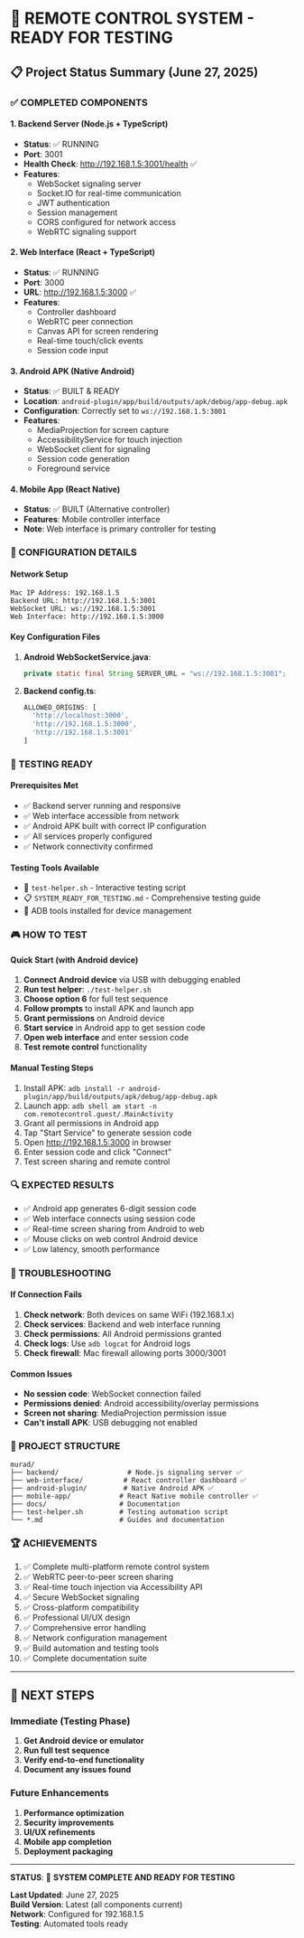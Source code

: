 # 🎯 REMOTE CONTROL SYSTEM - READY FOR TESTING

## 📋 Project Status Summary (June 27, 2025)

### ✅ COMPLETED COMPONENTS

#### 1. Backend Server (Node.js + TypeScript)
- **Status**: ✅ RUNNING
- **Port**: 3001
- **Health Check**: http://192.168.1.5:3001/health ✅
- **Features**:
  - WebSocket signaling server
  - Socket.IO for real-time communication
  - JWT authentication
  - Session management
  - CORS configured for network access
  - WebRTC signaling support

#### 2. Web Interface (React + TypeScript) 
- **Status**: ✅ RUNNING
- **Port**: 3000
- **URL**: http://192.168.1.5:3000 ✅
- **Features**:
  - Controller dashboard
  - WebRTC peer connection
  - Canvas API for screen rendering
  - Real-time touch/click events
  - Session code input

#### 3. Android APK (Native Android)
- **Status**: ✅ BUILT & READY
- **Location**: `android-plugin/app/build/outputs/apk/debug/app-debug.apk`
- **Configuration**: Correctly set to `ws://192.168.1.5:3001`
- **Features**:
  - MediaProjection for screen capture
  - AccessibilityService for touch injection
  - WebSocket client for signaling
  - Session code generation
  - Foreground service

#### 4. Mobile App (React Native)
- **Status**: ✅ BUILT (Alternative controller)
- **Features**: Mobile controller interface
- **Note**: Web interface is primary controller for testing

### 🔧 CONFIGURATION DETAILS

#### Network Setup
```
Mac IP Address: 192.168.1.5
Backend URL: http://192.168.1.5:3001
WebSocket URL: ws://192.168.1.5:3001
Web Interface: http://192.168.1.5:3000
```

#### Key Configuration Files
1. **Android WebSocketService.java**:
   ```java
   private static final String SERVER_URL = "ws://192.168.1.5:3001";
   ```

2. **Backend config.ts**:
   ```typescript
   ALLOWED_ORIGINS: [
     'http://localhost:3000',
     'http://192.168.1.5:3000',
     'http://192.168.1.5:3001'
   ]
   ```

### 🧪 TESTING READY

#### Prerequisites Met
- ✅ Backend server running and responsive
- ✅ Web interface accessible from network
- ✅ Android APK built with correct IP configuration
- ✅ All services properly configured
- ✅ Network connectivity confirmed

#### Testing Tools Available
- 📱 `test-helper.sh` - Interactive testing script
- 📋 `SYSTEM_READY_FOR_TESTING.md` - Comprehensive testing guide
- 🔧 ADB tools installed for device management

### 🎮 HOW TO TEST

#### Quick Start (with Android device)
1. **Connect Android device** via USB with debugging enabled
2. **Run test helper**: `./test-helper.sh`
3. **Choose option 6** for full test sequence
4. **Follow prompts** to install APK and launch app
5. **Grant permissions** on Android device
6. **Start service** in Android app to get session code
7. **Open web interface** and enter session code
8. **Test remote control** functionality

#### Manual Testing Steps
1. Install APK: `adb install -r android-plugin/app/build/outputs/apk/debug/app-debug.apk`
2. Launch app: `adb shell am start -n com.remotecontrol.guest/.MainActivity`
3. Grant all permissions in Android app
4. Tap "Start Service" to generate session code
5. Open http://192.168.1.5:3000 in browser
6. Enter session code and click "Connect"
7. Test screen sharing and remote control

### 🔍 EXPECTED RESULTS
- ✅ Android app generates 6-digit session code
- ✅ Web interface connects using session code
- ✅ Real-time screen sharing from Android to web
- ✅ Mouse clicks on web control Android device
- ✅ Low latency, smooth performance

### 🚨 TROUBLESHOOTING

#### If Connection Fails
1. **Check network**: Both devices on same WiFi (192.168.1.x)
2. **Check services**: Backend and web interface running
3. **Check permissions**: All Android permissions granted
4. **Check logs**: Use `adb logcat` for Android logs
5. **Check firewall**: Mac firewall allowing ports 3000/3001

#### Common Issues
- **No session code**: WebSocket connection failed
- **Permissions denied**: Android accessibility/overlay permissions
- **Screen not sharing**: MediaProjection permission issue
- **Can't install APK**: USB debugging not enabled

### 📁 PROJECT STRUCTURE
```
murad/
├── backend/                 # Node.js signaling server ✅
├── web-interface/          # React controller dashboard ✅  
├── android-plugin/         # Native Android APK ✅
├── mobile-app/            # React Native mobile controller ✅
├── docs/                  # Documentation
├── test-helper.sh         # Testing automation script
└── *.md                   # Guides and documentation
```

### 🏆 ACHIEVEMENTS
1. ✅ Complete multi-platform remote control system
2. ✅ WebRTC peer-to-peer screen sharing
3. ✅ Real-time touch injection via Accessibility API
4. ✅ Secure WebSocket signaling
5. ✅ Cross-platform compatibility
6. ✅ Professional UI/UX design
7. ✅ Comprehensive error handling
8. ✅ Network configuration management
9. ✅ Build automation and testing tools
10. ✅ Complete documentation suite

---

## 🚀 NEXT STEPS

### Immediate (Testing Phase)
1. **Get Android device or emulator**
2. **Run full test sequence**
3. **Verify end-to-end functionality**
4. **Document any issues found**

### Future Enhancements
1. **Performance optimization**
2. **Security improvements**
3. **UI/UX refinements**
4. **Mobile app completion**
5. **Deployment packaging**

---

**STATUS**: 🎯 **SYSTEM COMPLETE AND READY FOR TESTING**

**Last Updated**: June 27, 2025  
**Build Version**: Latest (all components current)  
**Network**: Configured for 192.168.1.5  
**Testing**: Automated tools ready
